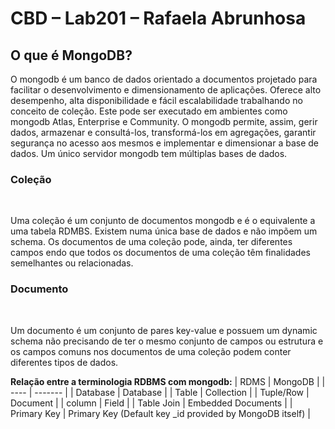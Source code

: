 # CBD – Lab201 – Rafaela Abrunhosa

## O que é MongoDB?

O mongodb é um banco de dados orientado a documentos projetado para facilitar o desenvolvimento e dimensionamento de aplicações.
Oferece alto desempenho, alta disponibilidade e fácil escalabilidade trabalhando no conceito de coleção.
Este pode ser executado em ambientes como mongodb Atlas, Enterprise e Community.
O mongodb permite, assim, gerir dados, armazenar e consultá-los, transformá-los em agregações,
garantir segurança no acesso aos mesmos e implementar e dimensionar a base de dados.
Um único servidor mongodb tem múltiplas bases de dados.

### Coleção
<br>

Uma coleção é um conjunto de documentos mongodb e é o equivalente a uma tabela RDMBS. Existem numa única base de dados e não impõem um schema. Os documentos de uma coleção pode, ainda, ter diferentes campos endo que todos os documentos de uma coleção têm finalidades semelhantes ou relacionadas.

### Documento
<br>

Um documento é um conjunto de pares key-value e possuem um dynamic schema não precisando de ter o mesmo conjunto de campos ou estrutura e os campos comuns nos documentos de uma coleção podem conter diferentes tipos de dados.

**Relação entre a terminologia RDBMS com mongodb:**
| RDMS | MongoDB |
| ---- | ------- |
| Database | Database |
| Table | Collection |
| Tuple/Row | Document |
| column | Field |
| Table Join | Embedded Documents |
| Primary Key | Primary Key (Default key _id provided by MongoDB itself) |